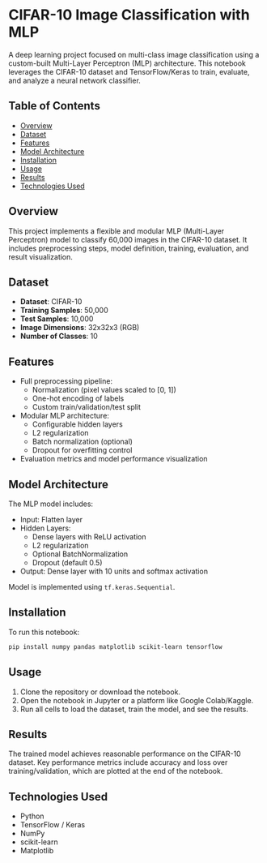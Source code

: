 # CIFAR-10 Image Classification with MLP

A deep learning project focused on multi-class image classification using a custom-built Multi-Layer Perceptron (MLP) architecture. This notebook leverages the CIFAR-10 dataset and TensorFlow/Keras to train, evaluate, and analyze a neural network classifier.

## Table of Contents

- [Overview](#overview)
- [Dataset](#dataset)
- [Features](#features)
- [Model Architecture](#model-architecture)
- [Installation](#installation)
- [Usage](#usage)
- [Results](#results)
- [Technologies Used](#technologies-used)

## Overview

This project implements a flexible and modular MLP (Multi-Layer Perceptron) model to classify 60,000 images in the CIFAR-10 dataset. It includes preprocessing steps, model definition, training, evaluation, and result visualization.

## Dataset

- **Dataset**: CIFAR-10
- **Training Samples**: 50,000
- **Test Samples**: 10,000
- **Image Dimensions**: 32x32x3 (RGB)
- **Number of Classes**: 10

## Features

- Full preprocessing pipeline:
  - Normalization (pixel values scaled to [0, 1])
  - One-hot encoding of labels
  - Custom train/validation/test split
- Modular MLP architecture:
  - Configurable hidden layers
  - L2 regularization
  - Batch normalization (optional)
  - Dropout for overfitting control
- Evaluation metrics and model performance visualization

## Model Architecture

The MLP model includes:

- Input: Flatten layer
- Hidden Layers:
  - Dense layers with ReLU activation
  - L2 regularization
  - Optional BatchNormalization
  - Dropout (default 0.5)
- Output: Dense layer with 10 units and softmax activation

Model is implemented using `tf.keras.Sequential`.

## Installation

To run this notebook:

```bash
pip install numpy pandas matplotlib scikit-learn tensorflow
```

## Usage

1. Clone the repository or download the notebook.
2. Open the notebook in Jupyter or a platform like Google Colab/Kaggle.
3. Run all cells to load the dataset, train the model, and see the results.

## Results

The trained model achieves reasonable performance on the CIFAR-10 dataset. Key performance metrics include accuracy and loss over training/validation, which are plotted at the end of the notebook.

## Technologies Used

- Python
- TensorFlow / Keras
- NumPy
- scikit-learn
- Matplotlib
